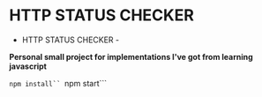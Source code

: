 # HTTP STATUS CHECKER

- HTTP STATUS CHECKER - 

__Personal small project for implementations I've got from learning javascript__

```npm install``
```npm start```


